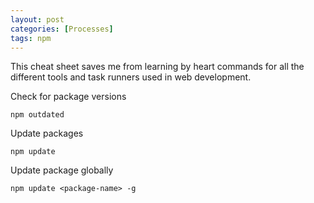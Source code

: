 ```yaml
---
layout: post
categories: [Processes]
tags: npm
---
```

This cheat sheet saves me from learning by heart commands for all the different tools and task runners used in web development.

Check for package versions
```shell
npm outdated
```

Update packages
```shell
npm update
```

Update package globally
```shell
npm update <package-name> -g
```
